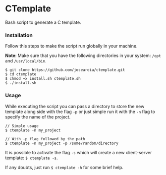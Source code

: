# CTemplate

Bash script to generate a C template.

### Installation

Follow this steps to make the script run globally in your machine.

**Note**: Make sure that you have the following directories in your system: `/opt` and `/usr/local/bin`.

```shell
$ git clone https://github.com/joseareia/ctemplate.git
$ cd ctemplate
$ chmod +x install.sh ctemplate.sh
$ ./install.sh
```

### Usage

While executing the script you can pass a directory to store the new template along side with the flag `-p` or just simple run it with the `-n` flag to specify the name of the project.


```shell
// Simple usage
$ ctemplate -n my_project

// With -p flag followed by the path
$ ctemplate -n my_project -p /some/random/directory
```

It is possible to activate the flag `-s` which will create a new client-server template: `$ ctemplate -s`.

If any doubts, just run `$ ctemplate -h` for some brief help.
